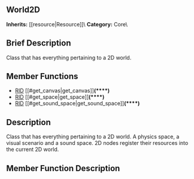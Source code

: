 ##  World2D  
**Inherits:** [[resource|Resource]]\\
**Category:** Core\\
##  Brief Description  
Class that has everything pertaining to a 2D world.
##  Member Functions 
  * [RID](class_rid) [[#get_canvas|get_canvas]]**(****)**
  * [RID](class_rid) [[#get_space|get_space]]**(****)**
  * [RID](class_rid) [[#get_sound_space|get_sound_space]]**(****)**
##  Description  
Class that has everything pertaining to a 2D world. A physics space, a visual scenario and a sound space. 2D nodes register their resources into the current 2D world.
##  Member Function Description  

